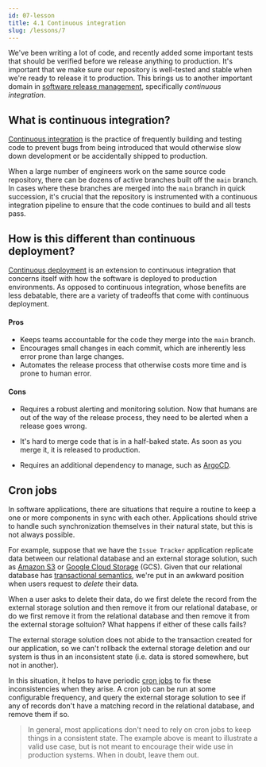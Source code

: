```yaml
---
id: 07-lesson
title: 4.1 Continuous integration
slug: /lessons/7
---
```


We've been writing a lot of code, and recently added some important tests
that should be verified before we release anything to production. It's
important that we make sure our repository is well-tested and stable when
we're ready to release it to production. This brings us to another important
domain in [software release management][1], specifically *continuous integration*.

  [1]: https://en.wikipedia.org/wiki/Release_management

## What is continuous integration?

[Continuous integration][2] is the practice of frequently building and testing
code to prevent bugs from being introduced that would otherwise slow down development
or be accidentally shipped to production.

When a large number of engineers work on the same source code repository, there can
be dozens of active branches built off the `main` branch. In cases where these
branches are merged into the `main` branch in quick succession, it's crucial that
the repository is instrumented with a continuous integration pipeline to ensure that
the code continues to build and all tests pass.

  [2]: https://docs.github.com/en/actions/guides/about-continuous-integration

## How is this different than continuous deployment?

[Continuous deployment][3] is an extension to continuous integration that concerns
itself with how the software is deployed to production environments. As opposed to
continuous integration, whose benefits are less debatable, there are a variety of
tradeoffs that come with continuous deployment.

#### Pros

* Keeps teams accountable for the code they merge into the `main` branch.
* Encourages small changes in each commit, which are inherently less error prone than large changes.
* Automates the release process that otherwise costs more time and is prone to human error.

#### Cons

* Requires a robust alerting and monitoring solution. Now that humans are out of the way of the release
  process, they need to be alerted when a release goes wrong.
* It's hard to merge code that is in a half-baked state. As soon as you merge it, it is released to
  production.
* Requires an additional dependency to manage, such as [ArgoCD][4].

  [3]: https://www.atlassian.com/continuous-delivery/continuous-deployment
  [4]: https://argoproj.github.io/argo-cd

## Cron jobs

In software applications, there are situations that require a routine to keep
a one or more components in sync with each other. Applications should strive to
handle such synchronization themselves in their natural state, but this is not
always possible.

For example, suppose that we have the `Issue Tracker` application replicate data between
our relational database and an external storage solution, such as [Amazon S3][5] or
[Google Cloud Storage][6] (GCS). Given that our relational database has [transactional
semantics][7], we're put in an awkward position when users request to *delete* their
data.

When a user asks to delete their data, do we first delete the record from the external storage
solution and then remove it from our relational database, or do we first remove it from the
relational database and then remove it from the external storage soltuion? What happens if
either of these calls fails?

The external storage solution does not abide to the transaction created for our application,
so we can't rollback the external storage deletion and our system is thus in an inconsistent
state (i.e. data is stored somewhere, but not in another).

In this situation, it helps to have periodic [cron jobs][8] to fix these inconsistencies when
they arise. A cron job can be run at some configurable frequency, and query the external storage
solution to see if any of records don't have a matching record in the relational database, and
remove them if so.

> In general, most applications don't need to rely on cron jobs to keep things in a
> consistent state. The example above is meant to illustrate a valid use case, but is
> not meant to encourage their wide use in production systems. When in doubt, leave them
> out.

  [5]: https://aws.amazon.com/s3
  [6]: https://cloud.google.com/storage
  [7]: https://en.wikipedia.org/wiki/Database_transaction
  [8]: https://en.wikipedia.org/wiki/Cron

